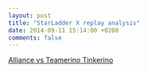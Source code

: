 ```yaml
---
layout: post
title: "StarLadder X replay analysis"
date: 2014-09-11 15:14:00 +0200
comments: false
---
```


[Alliance vs Teamerino Tinkerino](/881902683)
